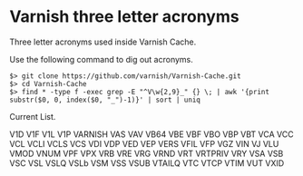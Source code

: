 # Varnish three letter acronyms

Three letter acronyms used inside Varnish Cache.

Use the following command to dig out acronyms.

```shell
$> git clone https://github.com/varnish/Varnish-Cache.git
$> cd Varnish-Cache
$> find * -type f -exec grep -E "^V\w{2,9}_" {} \; | awk '{print substr($0, 0, index($0, "_")-1)}' | sort | uniq
```

Current List.

V1D
V1F
V1L
V1P
VARNISH
VAS
VAV
VB64
VBE
VBF
VBO
VBP
VBT
VCA
VCC
VCL
VCLI
VCLS
VCS
VDI
VDP
VED
VEP
VERS
VFIL
VFP
VGZ
VIN
VJ
VLU
VMOD
VNUM
VPF
VPX
VRB
VRE
VRG
VRND
VRT
VRTPRIV
VRY
VSA
VSB
VSC
VSL
VSLQ
VSLb
VSM
VSS
VSUB
VTAILQ
VTC
VTCP
VTIM
VUT
VXID
